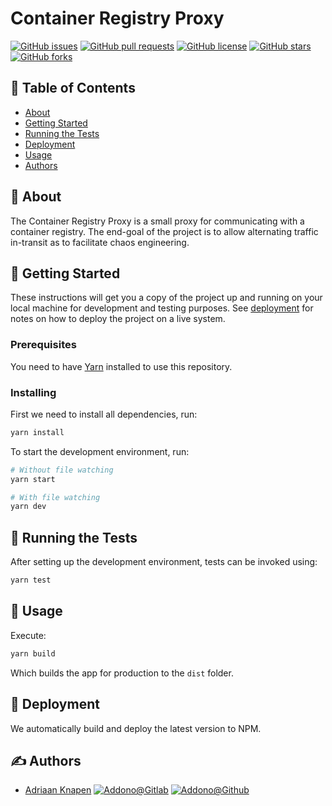 # Container Registry Proxy

[![GitHub issues](https://img.shields.io/github/issues/Addono/container-registry-proxy?style=for-the-badge)](https://github.com/Addono/container-registry-proxy/issues)
[![GitHub pull requests](https://img.shields.io/github/issues-pr/Addono/container-registry-proxy?style=for-the-badge)](https://github.com/Addono/container-registry-proxy/pulls)
[![GitHub license](https://img.shields.io/github/license/Addono/container-registry-proxy?style=for-the-badge)](https://github.com/Addono/container-registry-proxy/blob/master/LICENSE)
[![GitHub stars](https://img.shields.io/github/stars/Addono/container-registry-proxy?style=for-the-badge)](https://github.com/Addono/container-registry-proxy/stargazers)
[![GitHub forks](https://img.shields.io/github/forks/Addono/container-registry-proxy?style=for-the-badge)](https://github.com/Addono/container-registry-proxy/network)

## 📝 Table of Contents

- [About](#about)
- [Getting Started](#getting_started)
- [Running the Tests](#tests)
- [Deployment](#deployment)
- [Usage](#usage)
- [Authors](#authors)

## 🧐 About <a name = "about"></a>

The Container Registry Proxy is a small proxy for communicating with a container registry. The end-goal of the project is to allow alternating traffic in-transit as to facilitate chaos engineering.

## 🏁 Getting Started <a name = "getting_started"></a>

These instructions will get you a copy of the project up and running on your local machine for development and testing purposes. See [deployment](#deployment) for notes on how to deploy the project on a live system.

### Prerequisites

You need to have [Yarn](https://yarnpkg.com/en/docs/install) installed to use this repository.

### Installing

First we need to install all dependencies, run:

```bash
yarn install
```

To start the development environment, run:

```bash
# Without file watching
yarn start

# With file watching
yarn dev
```


## 🔧 Running the Tests <a name = "tests"></a>

After setting up the development environment, tests can be invoked using:

```bash
yarn test
```

## 🎈 Usage <a name="usage"></a>

Execute:

```bash
yarn build
```

Which builds the app for production to the `dist` folder.

## 🚀 Deployment <a name = "deployment"></a>

We automatically build and deploy the latest version to NPM.

## ✍️ Authors <a name = "authors"></a>

- [Adriaan Knapen](https://aknapen.nl) [![Addono@Gitlab](https://img.shields.io/badge/Gitlab-@Addono-orange?style=for-the-badge&logo=gitlab)](https://gitlab.com/Addono) [![Addono@Github](https://img.shields.io/badge/Github-@Addono-black?style=for-the-badge&logo=github)](https://github.com/Addono)

